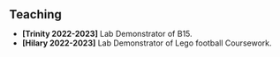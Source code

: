 <h1 id="teaching"></h1>

<h2 style="margin: 30px 0px 10px;">Teaching</h2>

<ul>
<li style="line-height: auto"><strong>[Trinity 2022-2023]</strong> Lab Demonstrator of B15.</li>
<li style="line-height: auto"><strong>[Hilary 2022-2023]</strong> Lab Demonstrator of Lego football Coursework.</li>
</ul>
